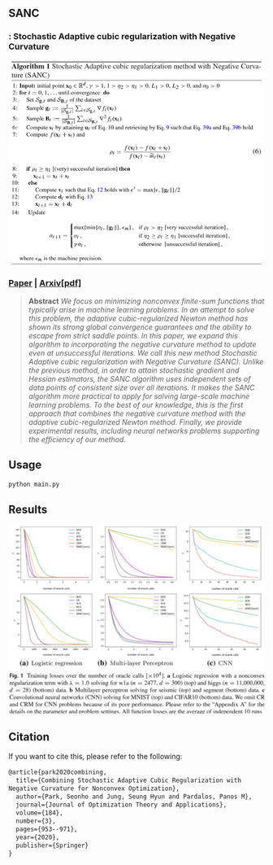 ## SANC 
### : Stochastic Adaptive cubic regularization with Negative Curvature

<div align="center">
  <img src="./figs/algorithm.png" width = '750px'>
</div>

### [Paper](https://link.springer.com/article/10.1007/s10957-019-01624-6) | [Arxiv[pdf]](https://arxiv.org/abs/1906.11417)

> **Abstract** *We focus on minimizing nonconvex finite-sum functions that typically arise in machine learning problems. In an attempt to solve this problem, the adaptive cubic-regularized Newton method has shown its strong global convergence guarantees and the ability to escape from strict saddle points. In this paper, we expand this algorithm to incorporating the negative curvature method to update even at unsuccessful iterations. We call this new method Stochastic Adaptive cubic regularization with Negative Curvature (SANC). Unlike the previous method, in order to attain stochastic gradient and Hessian estimators, the SANC algorithm uses independent sets of data points of consistent size over all iterations. It makes the SANC algorithm more practical to apply for solving large-scale machine learning problems. To the best of our knowledge, this is the first approach that combines the negative curvature method with the adaptive cubic-regularized Newton method. Finally, we provide experimental results, including neural networks problems supporting the efficiency of our method.*

## Usage
```
python main.py
```

## Results
<div align="center">
  <img src = './figs/results.png' width = '750px'>
</div>

## Citation
If you want to cite this, please refer to the following:
```
@article{park2020combining,
  title={Combining Stochastic Adaptive Cubic Regularization with Negative Curvature for Nonconvex Optimization},
  author={Park, Seonho and Jung, Seung Hyun and Pardalos, Panos M},
  journal={Journal of Optimization Theory and Applications},
  volume={184},
  number={3},
  pages={953--971},
  year={2020},
  publisher={Springer}
}
```